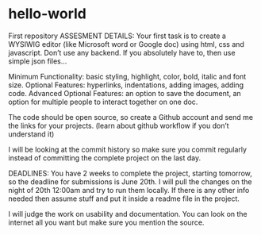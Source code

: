 # hello-world
First repository
ASSESMENT DETAILS:
Your first task is to create a WYSIWIG editor (like Microsoft word or Google doc) using html, css and javascript. Don’t use any backend. If you absolutely have to, then use simple json files…

Minimum Functionality:  basic styling, highlight, color, bold, italic and font size.
Optional Features: hyperlinks, indentations, adding images, adding code.
Advanced Optional Features: an option to save the document,  an option for multiple people to interact together on one doc.

The code should be open source, so create a Github account and send me the links for your projects. (learn about github workflow if you don’t understand it)

I will be looking at the commit history so make sure you commit regularly instead of committing the complete project on the last day.
 
DEADLINES: You have 2 weeks to complete the project, starting tomorrow, so the deadline for submissions is June 20th. I will pull the changes on the night of 20th 12:00am and try to run them locally. If there is any other info needed then assume stuff and put it inside a readme file in the project.
 
I will judge the work on usability and documentation. You can look on the internet all you want but make sure you mention the source.
